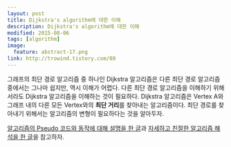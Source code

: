 ```yaml
---
layout: post
title: Dijkstra's algorithm에 대한 이해
description: Dijkstra's algorithm에 대한 이해
modified: 2015-08-06
tags: [algorithm]
image:
  feature: abstract-17.png
link: http://trowind.tistory.com/80 
---
```


그래프의 최단 경로 알고리즘 중 하나인 Dijkstra 알고리즘은 다른 최단 경로 알고리즘 중에서는 그나마 쉽지만, 역시 이해가 어렵다. 다른 최단 경로 알고리즘을 이해하기 위해서라도 Dijkstra 알고리즘을 이해하는 것이 필요하다. 
Dijkstra 알고리즘은 Vertex A와 그래프 내의 다른 모든 Vertex와의 **최단 거리**를 찾아내는 알고리즘이다. 최단 경로를 찾아내기 위해서는 알고리즘의 변형이 필요하다는 것을 알아두자.

[알고리즘의 Pseudo 코드와 동작에 대해 설명을 한 글](http://trowind.tistory.com/80)과 [자세하고 친절한 알고리즘 해석을 한 글](http://adnoctum.tistory.com/165)을 참고하자. 


